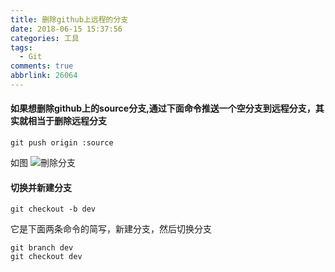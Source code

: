 ```yaml
---
title: 删除github上远程的分支
date: 2018-06-15 15:37:56
categories: 工具
tags:
  - Git
comments: true
abbrlink: 26064
---
```


#### 如果想删除github上的source分支,通过下面命令推送一个空分支到远程分支，其实就相当于删除远程分支
```
git push origin :source
```
如图
![刪除分支](26064/001.png)

#### 切换并新建分支
```
git checkout -b dev
```
它是下面两条命令的简写，新建分支，然后切换分支
```
git branch dev
git checkout dev
```
